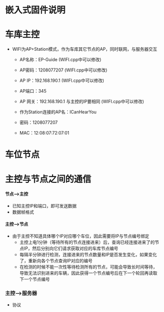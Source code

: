 嵌入式固件说明
=======

# 车库主控
* WIFI为AP+Station模式，作为车库其它节点的AP，同时联网，与服务器交互
  * AP名称：EP-Guide    (WIFI.cpp中可以修改)
  * AP密码：1208077207  (WIFI.cpp中可以修改)
  * AP IP：192.168.190.1                  (WIFI.cpp中可以修改)
  * AP端口：345
  * AP 网关：192.168.190.1  与主控的IP要相同 (WIFI.cpp中可以修改)

  * 作为Station连接的AP名：ICanHearYou
  * 密码：1208077207
  * MAC：12:08:07:72:07:01

# 车位节点



# 主控与节点之间的通信

#### 节点-->主控
* 已知主控IP和端口，即可发送数据
* 数据帧格式

#### 主控-->节点
* 由于主控不知道具体哪个IP对应哪个车位，因此需要将IP与节点编号绑定
  * 主控上电1分钟（等待所有的节点连接进来）后，查询已经连接进来了的节点IP，然后分别向它们请求获取对应的车库节点编号
  * 每隔半分钟进行检测，连接进来的节点数量和IP是否发生变化，如果变化了，重新向各个节点查询IP对应的编号
  * 在检测的时候不能一次性等待检测所有的节点，可能会导致长时间等待，导致无法识别进来的车辆，因此获得一个节点编号后在下一个轮回再读取下一个节点编号

### 主控-->服务器

* 协议


